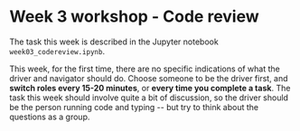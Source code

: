 # Week 3 workshop - Code review

The task this week is described in the Jupyter notebook `week03_codereview.ipynb`.

This week, for the first time, there are no specific indications of what the driver and navigator should do. Choose someone to be the driver first, and **switch roles every 15-20 minutes**, or **every time you complete a task**. The task this week should involve quite a bit of discussion, so the driver should be the person running code and typing -- but try to think about the questions as a group.
